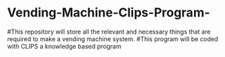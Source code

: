 # Vending-Machine-Clips-Program-
#This repository will store all the relevant and necessary things that are required to make a vending machine system. 
#This program will be coded with CLIPS a knowledge based program
